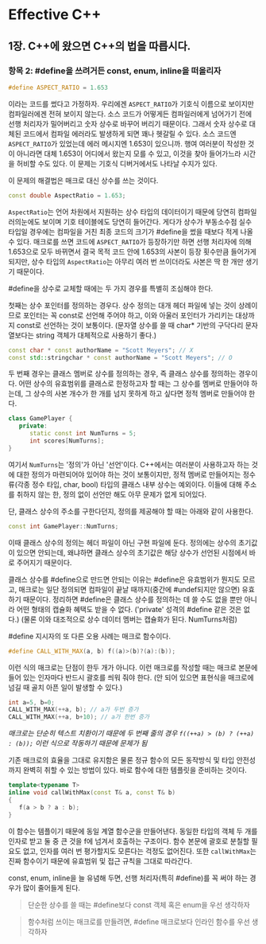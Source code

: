# Effective C++
## 1장. C++에 왔으면 C++의 법을 따릅시다.
### 항목 2: #define을 쓰려거든 const, enum, inline을 떠올리자

```cpp
#define ASPECT_RATIO = 1.653
```
이라는 코드를 썼다고 가정하자. 우리에겐 `ASPECT_RATIO`가 기호식 이름으로 보이지만 컴파일러에겐 전혀 보이지 않는다. 소스 코드가 어떻게든 컴파일러에게 넘어가기 전에 선행 처리자가 밀어버리고 숫자 상수로 바꾸어 버리기 때문이다. 그래서 숫자 상수로 대체된 코드에서 컴파일 에러라도 발생하게 되면 꽤나 헷갈릴 수 있다. 소스 코드엔 `ASPECT_RATIO`가 있었는데 에러 메시지엔 1.653이 있으니까. 행여 여러분이 작성한 것이 아니라면 대체 1.653이 어디에서 왔는지 모를 수 있고, 이것을 찾아 들어가느라 시간을 허비할 수도 있다. 이 문제는 기호식 디버거에서도 나타날 수지가 있다.

이 문제의 해결법은 매크로 대신 상수를 쓰는 것이다.
```cpp
const double AspectRatio = 1.653;
```
`AspectRatio`는 언어 차원에서 지원하는 상수 타입의 데이터이기 때문에 당연히 컴파일러의눈에도 보이며 기호 테이블에도 당연히 들어간다. 게다가 상수가 부동소수점 실수 타입일 경우에는 컴파일을 거친 최종 코드의 크기가 #define을 썼을 때보다 적게 나올 수 있다. 매크로를 쓰면 코드에 `ASPECT_RATIO`가 등장하기만 하면 선행 처리자에 의해 1.653으로 모두 바뀌면서 결국 목적 코드 안에 1.653의 사본이 등장 횟수만큼 들어가게 되지만, 상수 타입의 `AspectRatio`는 아무리 여러 번 쓰이더라도 사본은 딱 한 개만 생기기 때문이다.

#define을 상수로 교체할 때에는 두 가지 경우를 특별히 조심해야 한다.

첫째는 상수 포인터를 정의하는 경우다. 상수 정의는 대개 헤더 파일에 넣는 것이 상례이므로 포인터는 꼭 const로 선언해 주어야 하고, 이와 아울러 포인터가 가리키는 대상까지 const로 선언하는 것이 보통이다. (문자열 상수를 쓸 때 char* 기반의 구닥다리 문자열보다는 string 객체가 대체적으로 사용하기 좋다.)

```cpp
const char * const authorName = "Scott Meyers"; // X
const std::stringchar * const authorName = "Scott Meyers"; // O
```

두 번째 경우는 클래스 멤버로 상수를 정의하는 경우, 즉 클래스 상수를 정의하는 경우이다. 어떤 상수의 유효범위를 클래스로 한정하고자 할 때는 그 상수를 멤버로 만들어야 하는데, 그 상수의 사본 개수가 한 개를 넘지 못하게 하고 싶다면 정적 멤버로 만들어야 한다.

```cpp
class GamePlayer {
   private:
      static const int NumTurns = 5;
      int scores[NumTurns];
}
```

여기서 `NumTurns`는 '정의'가 아닌 '선언'이다. C++에서는 여러분이 사용하고자 하는 것에 대한 정의가 마련되어야 있어야 하는 것이 보통이지만, 정적 멤버로 만들어지는 정수류(각종 정수 타입, char, bool) 타입의 클래스 내부 상수는 예외이다. 이들에 대해 주소를 취하지 않는 한, 정의 없이 선언만 해도 아무 문제가 없게 되어있다.

단, 클래스 상수의 주소를 구한다던지, 정의를 제공해야 할 때는 아래와 같이 사용한다.

```cpp
const int GamePlayer::NumTurns;
```

이때 클래스 상수의 정의는 헤더 파일이 아닌 구현 파일에 둔다. 정의에는 상수의 초기값이 있으면 안되는데, 왜냐하면 클래스 상수의 초기값은 해당 상수가 선언된 시점에서 바로 주어지기 때문이다.

클래스 상수를 #define으로 만드면 안되는 이유는 #define은 유효범위가 뭔지도 모르고, 매크로는 일단 정의되면 컴파일이 끝날 때까지(중간에 #undef되지만 않으면) 유효하기 때문이다. 정리하면 #define은 클래스 상수를 정의하는 데 쓸 수도 없을 뿐만 아니라 어떤 형태의 캡슐화 혜택도 받을 수 없다. ('private' 성격의 #define 같은 것은 없다.) (물론 이와 대조적으로 상수 데이터 멤버는 캡슐화가 된다. NumTurns처럼)

#define 지시자의 또 다른 오용 사례는 매크로 함수이다.

```cpp
#define CALL_WITH_MAX(a, b) f((a)>(b)?(a):(b));
```
이런 식의 매크로는 단점이 한두 개가 아니다.
이런 매크로를 작성할 때는 매크로 본문에 들어 있는 인자마다 반드시 괄호를 씌워 줘야 한다. (안 되어 있으면 표현식을 매크로에 넘길 때 골치 아픈 일이 발생할 수 있다.)

```cpp
int a=5, b=0;
CALL_WITH_MAX(++a, b); // a가 두번 증가
CALL_WITH_MAX(++a, b+10); // a가 한번 증가
```
_매크로는 단순히 텍스트 치환이기 때문에 두 번째 줄의 경우 `f((++a) > (b) ? (++a) : (b));` 이런 식으로 작동하기 때문에 문제가 됨_

기존 매크로의 효율을 그대로 유지함은 물론 정규 함수의 모든 동작방식 및 타입 안전성까지 완벽히 취할 수 있는 방법이 있다. 바로 함수에 대한 템플릿을 준비하는 것이다.

```cpp
template<typename T>
inline void callWithMax(const T& a, const T& b)
{
   f(a > b ? a : b);
}
```
이 함수는 템플이기 때문에 동일 계열 함수군을 만들어낸다. 동일한 타입의 객체 두 개를 인자로 받고 둘 중 큰 것을 f에 넘겨서 호출하는 구조이다. 함수 본문에 괄호로 분칠할 필요도 없고, 인자를 여러 번 평가할지도 모른다는 걱정도 없어진다. 또한 `callWithMax`는 진짜 함수이기 때문에 유효범위 및 접근 규칙을 그대로 따라간다.

const, enum, inline을 늘 유념해 두면, 선행 처리자(특히 #define)를 꼭 써야 하는 경우가 많이 줄어들게 된다.

> 단순한 상수를 쓸 때는 #define보다 const 객체 혹은 enum을 우선 생각하자

> 함수처럼 쓰이는 매크로를 만들려면, #define 매크로보다 인라인 함수를 우선 생각하자